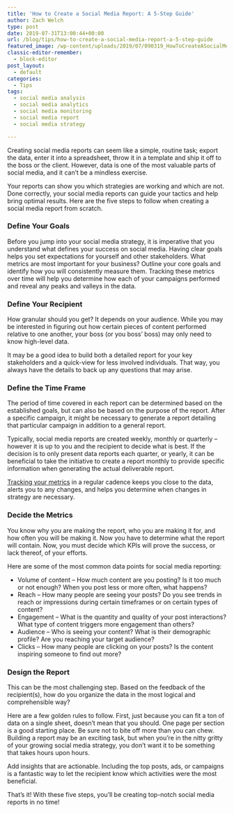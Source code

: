 ```yaml
---
title: 'How to Create a Social Media Report: A 5-Step Guide'
author: Zach Welch
type: post
date: 2019-07-31T13:00:44+00:00
url: /blog/tips/how-to-create-a-social-media-report-a-5-step-guide
featured_image: /wp-content/uploads/2019/07/090319_HowToCreateASocialMediaReport_BG.jpg
classic-editor-remember:
  - block-editor
post_layout:
  - default
categories:
  - Tips
tags:
  - social media analysis
  - social media analytics
  - social media monitoring
  - social media report
  - social media strategy

---
```

Creating social media reports can seem like a simple, routine task; export the data, enter it into a spreadsheet, throw it in a template and ship it off to the boss or the client. However, data is one of the most valuable parts of social media, and it can’t be a mindless exercise. 

Your reports can show you which strategies are working and which are not. Done correctly, your social media reports can guide your tactics and help bring optimal results. Here are the five steps to follow when creating a social media report from scratch.

### **Define Your Goals**

Before you jump into your social media strategy, it is imperative that you understand what defines your success on social media. Having clear goals helps you set expectations for yourself and other stakeholders. What metrics are most important for your business? Outline your core goals and identify how you will consistently measure them. Tracking these metrics over time will help you determine how each of your campaigns performed and reveal any peaks and valleys in the data. 

### **Define Your Recipient**

How granular should you get? It depends on your audience. While you may be interested in figuring out how certain pieces of content performed relative to one another, your boss (or you boss’ boss) may only need to know high-level data. 

It may be a good idea to build both a detailed report for your key stakeholders and a quick-view for less involved individuals. That way, you always have the details to back up any questions that may arise. 

### **Define the Time Frame**

The period of time covered in each report can be determined based on the established goals, but can also be based on the purpose of the report. After a specific campaign, it might be necessary to generate a report detailing that particular campaign in addition to a general report.

Typically, social media reports are created weekly, monthly or quarterly &#8211; however it is up to you and the recipient to decide what is best. If the decision is to only present data reports each quarter, or yearly, it can be beneficial to take the initiative to create a report monthly to provide specific information when generating the actual deliverable report.

[Tracking your metrics][1] in a regular cadence keeps you close to the data, alerts you to any changes, and helps you determine when changes in strategy are necessary.

### **Decide the Metrics**

You know why you are making the report, who you are making it for, and how often you will be making it. Now you have to determine what the report will contain. Now, you must decide which KPIs will prove the success, or lack thereof, of your efforts.

Here are some of the most common data points for social media reporting:

  * Volume of content &#8211; How much content are you posting? Is it too much or not enough? When you post less or more often, what happens?
  * Reach &#8211; How many people are seeing your posts? Do you see trends in reach or impressions during certain timeframes or on certain types of content?
  * Engagement &#8211; What is the quantity and quality of your post interactions? What type of content triggers more engagement than others?
  * Audience &#8211; Who is seeing your content? What is their demographic profile? Are you reaching your target audience? 
  * Clicks &#8211; How many people are clicking on your posts? Is the content inspiring someone to find out more?

### **Design the Report**

This can be the most challenging step. Based on the feedback of the recipient(s), how do you organize the data in the most logical and comprehensible way?

Here are a few golden rules to follow. First, just because you can fit a ton of data on a single sheet, doesn’t mean that you should. One page per section is a good starting place. Be sure not to bite off more than you can chew. Building a report may be an exciting task, but when you’re in the nitty gritty of your growing social media strategy, you don’t want it to be something that takes hours upon hours. 

Add insights that are actionable. Including the top posts, ads, or campaigns is a fantastic way to let the recipient know which activities were the most beneficial. 

That’s it! With these five steps, you’ll be creating top-notch social media reports in no time!

 [1]: http://localhost/brandglue/old-website/blog/news/are-you-tracking-these-3-important-social-media-insights-for-your-business